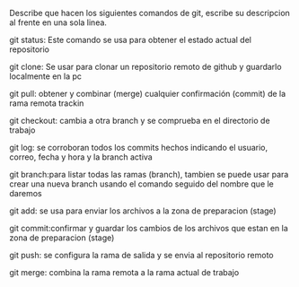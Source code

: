 Describe que hacen los siguientes comandos de git, escribe su descripcion al frente en una sola linea.

git status: Este comando se usa para obtener el estado actual del repositorio

git clone: Se usar para clonar un repositorio remoto de github y guardarlo localmente en la pc

git pull: obtener y combinar (merge) cualquier confirmación (commit) de la rama remota trackin

git checkout: cambia a otra branch y se comprueba en el directorio de trabajo

git log: se corroboran todos los commits hechos indicando el usuario, correo, fecha y hora y la branch activa

git branch:para listar todas las ramas (branch), tambien se puede usar para crear una nueva branch usando el comando seguido del nombre que le daremos

git add: se usa para enviar los archivos a la zona de preparacion (stage)

git commit:confirmar y guardar los cambios de los archivos que estan en la zona de preparacion (stage)

git push: se configura la rama de salida y se envia al repositorio remoto

git merge: combina la rama remota a la rama actual de trabajo
